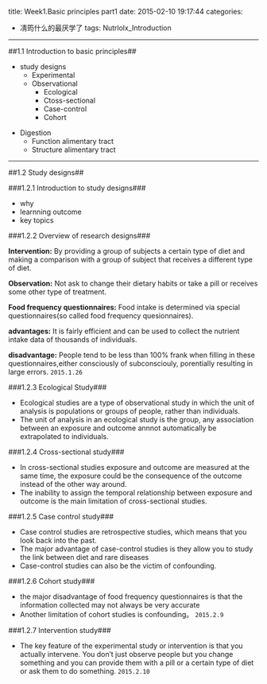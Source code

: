 title: Week1.Basic principles part1
date: 2015-02-10 19:17:44 
categories: 
- 凊筠什么的最厌学了
tags: Nutrlolx_Introduction
---

##1.1 Introduction to basic principles##
- study designs
    - Experimental
    - Observational
        - Ecological
        - Ctoss-sectional
        - Case-control
        - Cohort
<!-- more -->
- Digestion
    - Function alimentary tract
    - Structure alimentary tract
---

##1.2 Study designs##

###1.2.1 Introduction to study designs###

- why
- learnning outcome
- key topics

###1.2.2 Overview of research designs###

**Intervention:** By providing a group of subjects a certain type of diet and making a comparison with a group of subject that receives a different type of diet.

**Observation:** Not ask to change their dietary habits or take a pill or receives some other type of treatment.

**Food frequency questionnaires:**
Food intake is determined via special questionnaires(so called food frequency quesionnaires).

**advantages:** It is fairly efficient and can be used to collect the nutrient intake data of thousands of individuals.

**disadvantage:** People tend to be less than 100% frank when filling in these questionnaires,either consciously of subconsciouly, porentially resulting in large errors.
`2015.1.26`

###1.2.3 Ecological Study###
- Ecological studies are a type of observational study in which the unit of analysis is populations or groups of people, rather than individuals.
- The unit of analysis in an ecological study is the group, any association between an exposure and outcome annnot automatically be extrapolated to individuals.

###1.2.4 Cross-sectional study###
- In cross-sectional studies exposure and outcome are measured at the same time, the exposure could be the consequence of the outcome instead of the other way around.
- The inability to assign the temporal relationship between exposure and outcome is the main limitation of cross-sectional studies. 

###1.2.5 Case control study###
- Case control studies are retrospective studies, which means that you look back into the past. 
- The major advantage of case-control studies is they allow you to study the link between diet and rare diseases
- Case-control studies can also be the victim of confounding.

###1.2.6 Cohort study###
- the major disadvantage of food frequency questionnaires is that the information collected may not always be very accurate
- Another limitation of cohort studies is confounding。
`2015.2.9`

###1.2.7 Intervention study###
- The key feature of the experimental study or intervention is that you actually intervene.
You don’t just observe people but you change something and you can provide them with a pill or a certain type of diet or ask them to do something.
`2015.2.10`





 



